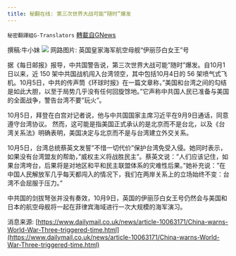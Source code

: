 ```yaml
---
title: 秘翻在线: 第三次世界大战可能“随时”爆发
---
```

`秘密翻譯組G-Translators` [轉載自GNews](https://gnews.org/zh-hans/1577154/)

撰稿:牛小妹
![](https://assets.gnews.org/wp-content/uploads/2021/10/p.jpg)
网路图片: 英国皇家海军航空母舰“伊丽莎白女王”号

据《每日邮报》报导，中共国警告说，第三次世界大战可能”随时”爆发。自10月1日以来，近 150 架中共国战机闯入台湾领空，其中包括10月4日的 56 架喷气式飞机。10月5日，中共的传声筒《环球时报》在一篇文章称，”美国和台湾之间的勾结是如此大胆，以至于局势几乎没有任何回旋馀地。”它声称中共国人民已准备与美国的全面战争，警告台湾不要”玩火”。

10月5日，拜登在白宫对记者说，他与中共国国家主席习近平在9月9日通话，同意遵守台湾协议。 然而，这可能是指美国正式承认的是北京而不是台北，以及《台湾关系法》明确表明，美国决定与北京而不是与台湾建立外交关系。

10月5日，台湾总统蔡英文发誓”不惜一切代价”保护台湾免受入侵。她同时表示，如果没有台湾盟友的帮助，”威权主义将战胜民主”。蔡英文说：”人们应该记住，如果台湾垮台，后果将是对地区和平和民主联盟体系的灾难性后果。”她补充说：”在中国人民解放军几乎每天都闯入的情况下，我们在两岸关系上的立场始终不变：台湾不会屈服于压力。”

中共国的剑拔弩张并没有奏效，10月9日，英国的伊丽莎白女王号仍然会与美国和日本的航空母舰将一起在菲律宾海域进行一次大规模的海军演习。

消息来源:
[https://www.dailymail.co.uk/news/article-10063171/China-warns-World-War-Three-triggered-time.html](https://www.dailymail.co.uk/news/article-10063171/China-warns-World-War-Three-triggered-time.html)
